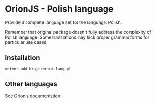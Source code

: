# OrionJS - Polish language
Provide a complete language set for the language: Polish.

Remember that original package doesn't fully address the complexity of Polish language. Some translations may lack proper grammar forms for particular use cases.

## Installation
```bash
meteor add brajt:orion-lang-pl
```

## Other languages
See [Orion](http://orionjs.org/)'s documentation.
